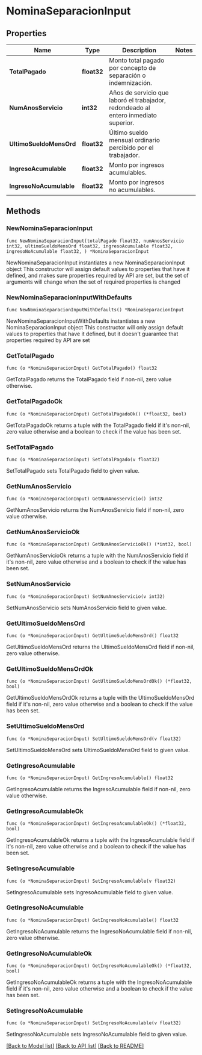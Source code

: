 # NominaSeparacionInput

## Properties

Name | Type | Description | Notes
------------ | ------------- | ------------- | -------------
**TotalPagado** | **float32** | Monto total pagado por concepto de separación o indemnización. | 
**NumAnosServicio** | **int32** | Años de servicio que laboró el trabajador, redondeado al entero inmediato superior. | 
**UltimoSueldoMensOrd** | **float32** | Último sueldo mensual ordinario percibido por el trabajador. | 
**IngresoAcumulable** | **float32** | Monto por ingresos acumulables. | 
**IngresoNoAcumulable** | **float32** | Monto por ingresos no acumulables. | 

## Methods

### NewNominaSeparacionInput

`func NewNominaSeparacionInput(totalPagado float32, numAnosServicio int32, ultimoSueldoMensOrd float32, ingresoAcumulable float32, ingresoNoAcumulable float32, ) *NominaSeparacionInput`

NewNominaSeparacionInput instantiates a new NominaSeparacionInput object
This constructor will assign default values to properties that have it defined,
and makes sure properties required by API are set, but the set of arguments
will change when the set of required properties is changed

### NewNominaSeparacionInputWithDefaults

`func NewNominaSeparacionInputWithDefaults() *NominaSeparacionInput`

NewNominaSeparacionInputWithDefaults instantiates a new NominaSeparacionInput object
This constructor will only assign default values to properties that have it defined,
but it doesn't guarantee that properties required by API are set

### GetTotalPagado

`func (o *NominaSeparacionInput) GetTotalPagado() float32`

GetTotalPagado returns the TotalPagado field if non-nil, zero value otherwise.

### GetTotalPagadoOk

`func (o *NominaSeparacionInput) GetTotalPagadoOk() (*float32, bool)`

GetTotalPagadoOk returns a tuple with the TotalPagado field if it's non-nil, zero value otherwise
and a boolean to check if the value has been set.

### SetTotalPagado

`func (o *NominaSeparacionInput) SetTotalPagado(v float32)`

SetTotalPagado sets TotalPagado field to given value.


### GetNumAnosServicio

`func (o *NominaSeparacionInput) GetNumAnosServicio() int32`

GetNumAnosServicio returns the NumAnosServicio field if non-nil, zero value otherwise.

### GetNumAnosServicioOk

`func (o *NominaSeparacionInput) GetNumAnosServicioOk() (*int32, bool)`

GetNumAnosServicioOk returns a tuple with the NumAnosServicio field if it's non-nil, zero value otherwise
and a boolean to check if the value has been set.

### SetNumAnosServicio

`func (o *NominaSeparacionInput) SetNumAnosServicio(v int32)`

SetNumAnosServicio sets NumAnosServicio field to given value.


### GetUltimoSueldoMensOrd

`func (o *NominaSeparacionInput) GetUltimoSueldoMensOrd() float32`

GetUltimoSueldoMensOrd returns the UltimoSueldoMensOrd field if non-nil, zero value otherwise.

### GetUltimoSueldoMensOrdOk

`func (o *NominaSeparacionInput) GetUltimoSueldoMensOrdOk() (*float32, bool)`

GetUltimoSueldoMensOrdOk returns a tuple with the UltimoSueldoMensOrd field if it's non-nil, zero value otherwise
and a boolean to check if the value has been set.

### SetUltimoSueldoMensOrd

`func (o *NominaSeparacionInput) SetUltimoSueldoMensOrd(v float32)`

SetUltimoSueldoMensOrd sets UltimoSueldoMensOrd field to given value.


### GetIngresoAcumulable

`func (o *NominaSeparacionInput) GetIngresoAcumulable() float32`

GetIngresoAcumulable returns the IngresoAcumulable field if non-nil, zero value otherwise.

### GetIngresoAcumulableOk

`func (o *NominaSeparacionInput) GetIngresoAcumulableOk() (*float32, bool)`

GetIngresoAcumulableOk returns a tuple with the IngresoAcumulable field if it's non-nil, zero value otherwise
and a boolean to check if the value has been set.

### SetIngresoAcumulable

`func (o *NominaSeparacionInput) SetIngresoAcumulable(v float32)`

SetIngresoAcumulable sets IngresoAcumulable field to given value.


### GetIngresoNoAcumulable

`func (o *NominaSeparacionInput) GetIngresoNoAcumulable() float32`

GetIngresoNoAcumulable returns the IngresoNoAcumulable field if non-nil, zero value otherwise.

### GetIngresoNoAcumulableOk

`func (o *NominaSeparacionInput) GetIngresoNoAcumulableOk() (*float32, bool)`

GetIngresoNoAcumulableOk returns a tuple with the IngresoNoAcumulable field if it's non-nil, zero value otherwise
and a boolean to check if the value has been set.

### SetIngresoNoAcumulable

`func (o *NominaSeparacionInput) SetIngresoNoAcumulable(v float32)`

SetIngresoNoAcumulable sets IngresoNoAcumulable field to given value.



[[Back to Model list]](../README.md#documentation-for-models) [[Back to API list]](../README.md#documentation-for-api-endpoints) [[Back to README]](../README.md)


